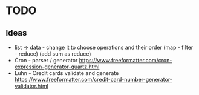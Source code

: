 # TODO

## Ideas

- list -> data - change it to choose operations and their order (map - filter - reduce) (add sum as reduce)
- Cron - parser / generator
  https://www.freeformatter.com/cron-expression-generator-quartz.html
- Luhn - Credit cards validate and generate
  https://www.freeformatter.com/credit-card-number-generator-validator.html